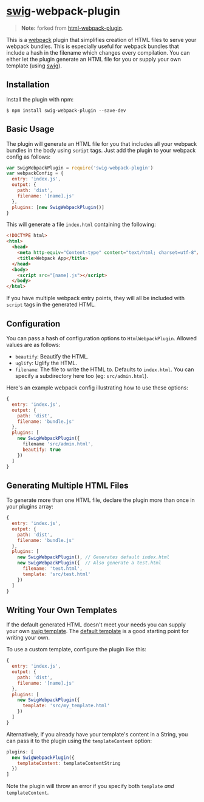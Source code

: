 [swig](https://github.com/paularmstrong/swig)-webpack-plugin
===================

> **Note:** forked from [html-webpack-plugin](https://github.com/ampedandwired/html-webpack-plugin).

This is a [webpack](http://webpack.github.io/) plugin that simplifies creation of HTML files to serve your
webpack bundles. This is especially useful for webpack bundles that include
a hash in the filename which changes every compilation. You can either let the plugin generate an HTML file for you or supply
your own template (using [swig](https://github.com/paularmstrong/swig)).

Installation
------------
Install the plugin with npm:
```shell
$ npm install swig-webpack-plugin --save-dev
```


Basic Usage
-----------

The plugin will generate an HTML file for you that includes all your webpack
bundles in the body using `script` tags. Just add the plugin to your webpack
config as follows:

```javascript
var SwigWebpackPlugin = require('swig-webpack-plugin')
var webpackConfig = {
  entry: 'index.js',
  output: {
    path: 'dist',
    filename: '[name].js'
  },
  plugins: [new SwigWebpackPlugin()]
}
```

This will generate a file `index.html` containing the following:
```html
<!DOCTYPE html>
<html>
  <head>
    <meta http-equiv="Content-type" content="text/html; charset=utf-8"/>
    <title>Webpack App</title>
  </head>
  <body>
    <script src="[name].js"></script>
  </body>
</html>
```

If you have multiple webpack entry points, they will all be included with `script`
tags in the generated HTML.


Configuration
-------------
You can pass a hash of configuration options to `HtmlWebpackPlugin`.
Allowed values are as follows:

- `beautify`: Beautify the HTML.
- `uglify`: Uglify the HTML.
- `filename`: The file to write the HTML to. Defaults to `index.html`.
   You can specify a subdirectory here too (eg: `src/admin.html`).

Here's an example webpack config illustrating how to use these options:
```javascript
{
  entry: 'index.js',
  output: {
    path: 'dist',
    filename: 'bundle.js'
  },
  plugins: [
    new SwigWebpackPlugin({
      filename 'src/admin.html',
      beautify: true
    })
  ]
}
```

Generating Multiple HTML Files
------------------------------
To generate more than one HTML file, declare the plugin more than
once in your plugins array:
```javascript
{
  entry: 'index.js',
  output: {
    path: 'dist',
    filename: 'bundle.js'
  },
  plugins: [
    new SwigWebpackPlugin(), // Generates default index.html
    new SwigWebpackPlugin({  // Also generate a test.html
      filename: 'test.html',
      template: 'src/test.html'
    })
  ]
}
```

Writing Your Own Templates
--------------------------
If the default generated HTML doesn't meet your needs you can supply
your own [swig template](https://github.com/paularmstrong/swig).
The [default template](https://github.com/jaylinski/swig-webpack-plugin/blob/master/template/index.html)
is a good starting point for writing your own.

To use a custom template, configure the plugin like this:
```javascript
{
  entry: 'index.js',
  output: {
    path: 'dist',
    filename: '[name].js'
  },
  plugins: [
    new SwigWebpackPlugin({
      template: 'src/my_template.html'
    })
  ]
}
```

Alternatively, if you already have your template's content in a String, you
can pass it to the plugin using the `templateContent` option:
```javascript
plugins: [
  new SwigWebpackPlugin({
    templateContent: templateContentString
  })
]
```

Note the plugin will throw an error if you specify both `template` _and_
`templateContent`.
